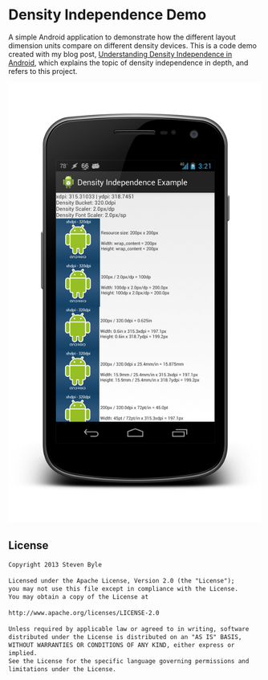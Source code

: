 Density Independence Demo
=====

A simple Android application to demonstrate how the different layout dimension units compare on different density devices. This is a code demo created with my blog post, [Understanding Density Independence in Android](http://blogs.captechconsulting.com/blog/steven-byle/understanding-density-independence-android), which explains the topic of density independence in depth, and refers to this project.

<p align="center">
  <img src="Screenshots/framed_Galaxy Nexus.png" width=700/>
</p>

License
-------

    Copyright 2013 Steven Byle
    
    Licensed under the Apache License, Version 2.0 (the "License");
    you may not use this file except in compliance with the License.
    You may obtain a copy of the License at
    
    http://www.apache.org/licenses/LICENSE-2.0
    
    Unless required by applicable law or agreed to in writing, software
    distributed under the License is distributed on an "AS IS" BASIS,
    WITHOUT WARRANTIES OR CONDITIONS OF ANY KIND, either express or implied.
    See the License for the specific language governing permissions and
    limitations under the License.
